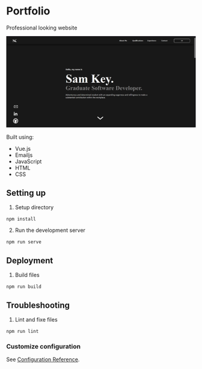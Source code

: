 # Portfolio
Professional looking website

![alt text](/mdimg.png)



Built using:

* Vue.js
* Emailjs
* JavaScript
* HTML
* CSS

## Setting up

1. Setup directory
```
npm install
```
2. Run the development server
```
npm run serve
```

## Deployment

1. Build files
```
npm run build
```

## Troubleshooting

1. Lint and fixe files
```
npm run lint
```


### Customize configuration
See [Configuration Reference](https://cli.vuejs.org/config/).
